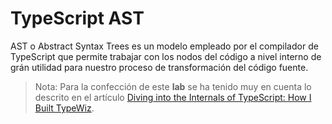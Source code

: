 # TypeScript AST

AST o Abstract Syntax Trees es un modelo empleado por el compilador de TypeScript que permite trabajar con los nodos del código a nivel interno de grán utilidad para nuestro proceso de transformación del código fuente.

> Nota: Para la confección de este **lab** se ha tenido muy en cuenta lo descrito en el artículo [Diving into the Internals of TypeScript: How I Built TypeWiz](https://medium.com/@urish/diving-into-the-internals-of-typescript-how-i-built-typewiz-d273bbef3565).
